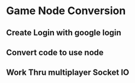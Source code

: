 # Game Node Conversion

## Create Login with google login

## Convert code to use node

## Work Thru multiplayer Socket IO
